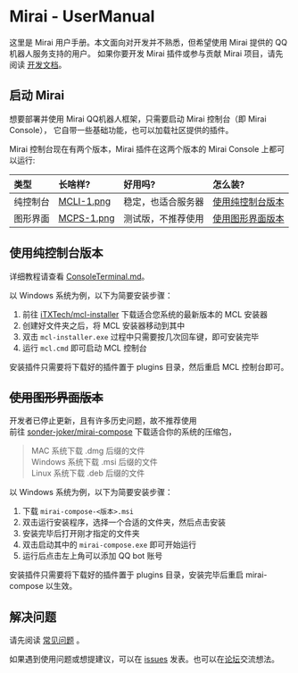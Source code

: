 # Mirai - UserManual

这里是 Mirai 用户手册。本文面向对开发并不熟悉，但希望使用 Mirai 提供的 QQ 机器人服务支持的用户。
如果你要开发 Mirai 插件或参与贡献 Mirai 项目，请先阅读 [开发文档](README.md)。  

## 启动 Mirai

想要部署并使用 Mirai QQ机器人框架，只需要启动 Mirai 控制台（即 Mirai Console），
它自带一些基础功能，也可以加载社区提供的插件。

Mirai 控制台现在有两个版本，Mirai 插件在这两个版本的 Mirai Console 上都可以运行:

[MCLI-1.png]: .UserManual_images/MCLI-1.png

[MCPS-1.png]: .UserManual_images/MCPS-1.png

| 类型   | 长啥样?         | 好用吗?      | 怎么装?                  |
|:-----|:-------------|:----------|:----------------------|
| 纯控制台 | [MCLI-1.png] | 稳定，也适合服务器 | [使用纯控制台版本](#使用纯控制台版本) |
| 图形界面 | [MCPS-1.png] | 测试版，不推荐使用 | [使用图形界面版本](#使用图形界面版本) |

## 使用纯控制台版本

详细教程请查看 [ConsoleTerminal.md](ConsoleTerminal.md)。

以 Windows 系统为例，以下为简要安装步骤：  

1. 前往 [iTXTech/mcl-installer](https://github.com/iTXTech/mcl-installer/releases) 下载适合您系统的最新版本的 MCL 安装器
2. 创建好文件夹之后，将 MCL 安装器移动到其中
3. 双击 `mcl-installer.exe` 过程中只需要按几次回车键，即可安装完毕
4. 运行 `mcl.cmd` 即可启动 MCL 控制台

安装插件只需要将下载好的插件置于 plugins 目录，然后重启 MCL 控制台即可。  

## ~~使用图形界面版本~~

开发者已停止更新，且有许多历史问题，故不推荐使用  
前往 [sonder-joker/mirai-compose](https://github.com/sonder-joker/mirai-compose/releases)
下载适合你的系统的压缩包，
>  MAC 系统下载 .dmg 后缀的文件  
>  Windows 系统下载 .msi 后缀的文件  
>  Linux 系统下载 .deb 后缀的文件

以 Windows 系统为例，以下为简要安装步骤：

1. 下载 `mirai-compose-<版本>.msi`
2. 双击运行安装程序，选择一个合适的文件夹，然后点击安装
3. 安装完毕后打开刚才指定的文件夹
4. 双击启动其中的 `mirai-compose.exe` 即可开始运行
5. 运行后点击左上角可以添加 QQ bot 账号

安装插件只需要将下载好的插件置于 plugins 目录，安装完毕后重启 mirai-compose 以生效。

## 解决问题

请先阅读 [常见问题](Questions.md)  。

如果遇到使用问题或想提建议，可以在 [issues](https://github.com/mamoe/mirai/issues)
发表。也可以在[论坛](https://mirai.mamoe.net/)交流想法。

